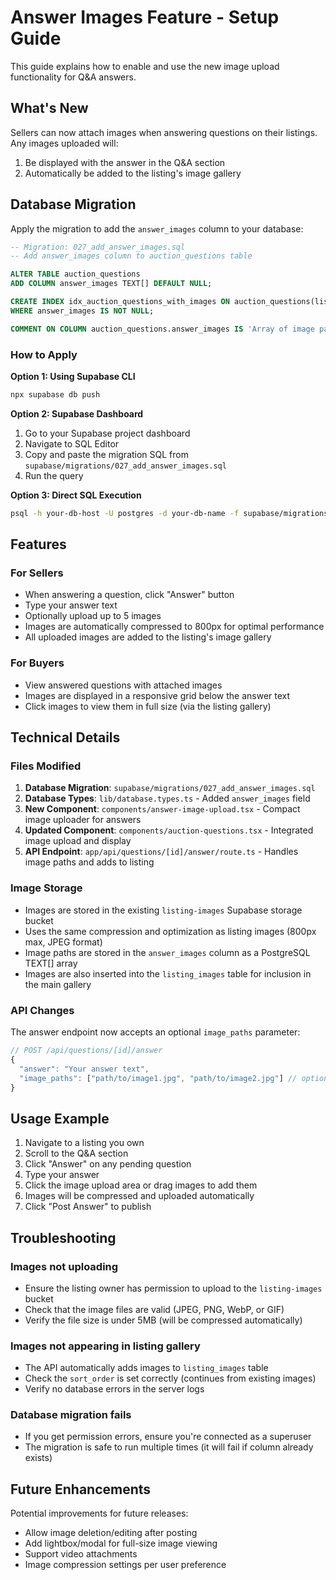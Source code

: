 # Answer Images Feature - Setup Guide

This guide explains how to enable and use the new image upload functionality for Q&A answers.

## What's New

Sellers can now attach images when answering questions on their listings. Any images uploaded will:
1. Be displayed with the answer in the Q&A section
2. Automatically be added to the listing's image gallery

## Database Migration

Apply the migration to add the `answer_images` column to your database:

```sql
-- Migration: 027_add_answer_images.sql
-- Add answer_images column to auction_questions table

ALTER TABLE auction_questions 
ADD COLUMN answer_images TEXT[] DEFAULT NULL;

CREATE INDEX idx_auction_questions_with_images ON auction_questions(listing_id) 
WHERE answer_images IS NOT NULL;

COMMENT ON COLUMN auction_questions.answer_images IS 'Array of image paths stored in Supabase storage that are attached to the answer';
```

### How to Apply

**Option 1: Using Supabase CLI**
```bash
npx supabase db push
```

**Option 2: Supabase Dashboard**
1. Go to your Supabase project dashboard
2. Navigate to SQL Editor
3. Copy and paste the migration SQL from `supabase/migrations/027_add_answer_images.sql`
4. Run the query

**Option 3: Direct SQL Execution**
```bash
psql -h your-db-host -U postgres -d your-db-name -f supabase/migrations/027_add_answer_images.sql
```

## Features

### For Sellers
- When answering a question, click "Answer" button
- Type your answer text
- Optionally upload up to 5 images
- Images are automatically compressed to 800px for optimal performance
- All uploaded images are added to the listing's image gallery

### For Buyers
- View answered questions with attached images
- Images are displayed in a responsive grid below the answer text
- Click images to view them in full size (via the listing gallery)

## Technical Details

### Files Modified
1. **Database Migration**: `supabase/migrations/027_add_answer_images.sql`
2. **Database Types**: `lib/database.types.ts` - Added `answer_images` field
3. **New Component**: `components/answer-image-upload.tsx` - Compact image uploader for answers
4. **Updated Component**: `components/auction-questions.tsx` - Integrated image upload and display
5. **API Endpoint**: `app/api/questions/[id]/answer/route.ts` - Handles image paths and adds to listing

### Image Storage
- Images are stored in the existing `listing-images` Supabase storage bucket
- Uses the same compression and optimization as listing images (800px max, JPEG format)
- Image paths are stored in the `answer_images` column as a PostgreSQL TEXT[] array
- Images are also inserted into the `listing_images` table for inclusion in the main gallery

### API Changes
The answer endpoint now accepts an optional `image_paths` parameter:

```typescript
// POST /api/questions/[id]/answer
{
  "answer": "Your answer text",
  "image_paths": ["path/to/image1.jpg", "path/to/image2.jpg"] // optional
}
```

## Usage Example

1. Navigate to a listing you own
2. Scroll to the Q&A section
3. Click "Answer" on any pending question
4. Type your answer
5. Click the image upload area or drag images to add them
6. Images will be compressed and uploaded automatically
7. Click "Post Answer" to publish

## Troubleshooting

### Images not uploading
- Ensure the listing owner has permission to upload to the `listing-images` bucket
- Check that the image files are valid (JPEG, PNG, WebP, or GIF)
- Verify the file size is under 5MB (will be compressed automatically)

### Images not appearing in listing gallery
- The API automatically adds images to `listing_images` table
- Check the `sort_order` is set correctly (continues from existing images)
- Verify no database errors in the server logs

### Database migration fails
- If you get permission errors, ensure you're connected as a superuser
- The migration is safe to run multiple times (it will fail if column already exists)

## Future Enhancements

Potential improvements for future releases:
- Allow image deletion/editing after posting
- Add lightbox/modal for full-size image viewing
- Support video attachments
- Image compression settings per user preference

